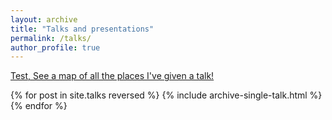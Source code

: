 ```yaml
---
layout: archive
title: "Talks and presentations"
permalink: /talks/
author_profile: true
---
```


<p style="text-decoration:underline;"><a href="/talkmap.html">Test, See a map of all the places I've given a talk!</a></p>

{% for post in site.talks reversed %}
  {% include archive-single-talk.html %}
{% endfor %}

